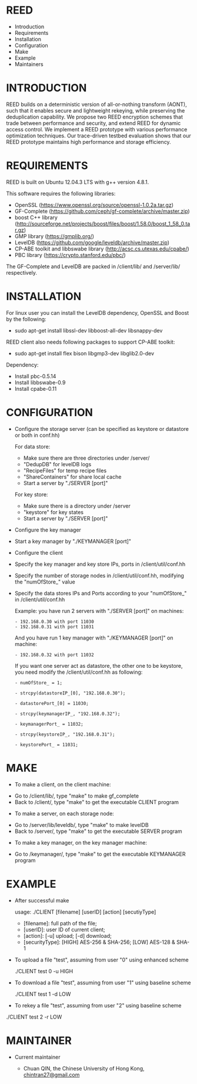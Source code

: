 

# REED

 * Introduction
 * Requirements
 * Installation
 * Configuration
 * Make
 * Example
 * Maintainers

# INTRODUCTION

REED builds on a deterministic version of all-or-nothing transform (AONT), such that it enables secure and lightweight rekeying, while preserving the deduplication capability. We propose two REED encryption schemes that trade between performance and security, and extend REED for dynamic access control. We implement a REED prototype with various performance optimization techniques. Our trace-driven testbed evaluation shows that our REED prototype maintains high performance and storage efficiency.

# REQUIREMENTS

REED is built on Ubuntu 12.04.3 LTS with g++ version 4.8.1.

This software requires the following libraries:

 * OpenSSL (https://www.openssl.org/source/openssl-1.0.2a.tar.gz)
 * GF-Complete (https://github.com/ceph/gf-complete/archive/master.zip)
 * boost C++ library (http://sourceforge.net/projects/boost/files/boost/1.58.0/boost_1_58_0.tar.gz)
 * GMP library (https://gmplib.org/)
 * LevelDB (https://github.com/google/leveldb/archive/master.zip)
 * CP-ABE toolkit and libbswabe library (http://acsc.cs.utexas.edu/cpabe/) 
 * PBC library (https://crypto.stanford.edu/pbc/)

The GF-Complete and LevelDB are packed in /client/lib/ and /server/lib/ respectively.


# INSTALLATION


For linux user you can install the LevelDB dependency, OpenSSL and Boost by the following:

 * sudo apt-get install libssl-dev libboost-all-dev libsnappy-dev 

REED client also needs following packages to support CP-ABE toolkit:

 * sudo apt-get install flex bison libgmp3-dev libglib2.0-dev

Dependency:

 * Install pbc-0.5.14
 * Install libbswabe-0.9
 * Install cpabe-0.11

# CONFIGURATION


 * Configure the storage server (can be specified as keystore or datastore or both in conf.hh)

	For data store:
	- Make sure there are three directories under /server/
	- "DedupDB" for levelDB logs
	- "RecipeFiles" for temp recipe files
	- "ShareContainers" for share local cache
	- Start a server by "./SERVER [port]"

	For key store:
	- Make sure there is a directory under /server
	- "keystore" for key states
	- Start a server by "./SERVER [port]"

 * Configure the key manager

  - Start a key manager by "./KEYMANAGER [port]"

 * Configure the client
  
  - Specify the key manager and key store IPs, ports in /client/util/conf.hh

  - Specify the number of storage nodes in /client/util/conf.hh, modifying the "numOfStore_" value

  - Specify the data stores IPs and Ports according to your "numOfStore_" in /client/util/conf.hh
	
  	Example: you have run 2 servers with "./SERVER [port]" on machines:
  
    	- 192.168.0.30 with port 11030
    	- 192.168.0.31 with port 11031
	
	And you have run 1 key manager with "./KEYMANAGER [port]" on machine:

    	- 192.168.0.32 with port 11032
    
    If you want one server act as datastore, the other one to be keystore, you need modify the /client/util/conf.hh as following:
    
    	- numOfStore_ = 1;
    
    	- strcpy(datastoreIP_[0], "192.168.0.30"); 
    	
    	- datastorePort_[0] = 11030;
    
    	- strcpy(keymanagerIP_, "192.168.0.32"); 
    	
    	- keymanagerPort_ = 11032;
    
    	- strcpy(keystoreIP_, "192.168.0.31"); 
    	
    	- keystorePort_ = 11031;


# MAKE


 * To make a client, on the client machine:
  - Go to /client/lib/, type "make" to make gf_complete
  - Back to /client/, type "make" to get the executable CLIENT program
  
 * To make a server, on each storage node:
  - Go to /server/lib/leveldb/, type "make" to make levelDB
  - Back to /server/, type "make" to get the executable SERVER program

 * To make a key manager, on the key manager machine:
  - Go to /keymanager/, type "make" to get the executable KEYMANAGER program

# EXAMPLE

 * After successful make

	usage: ./CLIENT [filename] [userID] [action] [secutiyType]

	- [filename]: full path of the file;
	- [userID]: user ID of current client;
	- [action]: [-u] upload; [-d] download;
	- [securityType]: [HIGH] AES-256 & SHA-256; [LOW] AES-128 & SHA-1


 * To upload a file "test", assuming from user "0" using enhanced scheme

	./CLIENT test 0 -u HIGH

 * To download a file "test", assuming from user "1" using baseline scheme

	./CLIENT test 1 -d LOW

 * To rekey a file "test", assuming from user "2" using baseline scheme

  ./CLIENT test 2 -r LOW

# MAINTAINER

 * Current maintainer

	- Chuan QIN, the Chinese University of Hong Kong, chintran27@gmail.com




